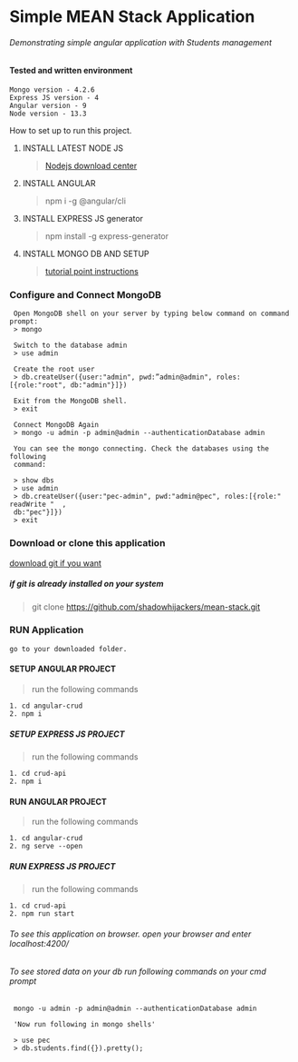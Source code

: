 # Simple MEAN Stack Application

  ###### Demonstrating simple angular application with Students management
  
  #### Tested and written environment
  
    Mongo version - 4.2.6
    Express JS version - 4
    Angular version - 9
    Node version - 13.3

How to set up to run this project.

   1. INSTALL LATEST NODE JS
        > [Nodejs download center](https://nodejs.org/en/download/)    
   2. INSTALL ANGULAR
        > npm i -g @angular/cli
   3. INSTALL EXPRESS JS generator
        > npm install -g express-generator        
   4. INSTALL MONGO DB AND SETUP 
        > [tutorial point instructions](https://www.tutorialspoint.com/mongodb/mongodb_environment.htm)
 
### Configure and Connect MongoDB
  
     Open MongoDB shell on your server by typing below command on command prompt:
     > mongo
     
     Switch to the database admin
     > use admin
     
     Create the root user
     > db.createUser({user:"admin", pwd:”admin@admin", roles:[{role:"root", db:"admin"}]})
     
     Exit from the MongoDB shell.
     > exit

     Connect MongoDB Again
     > mongo -u admin -p admin@admin --authenticationDatabase admin
    
     You can see the mongo connecting. Check the databases using the following
     command:
     
     > show dbs
     > use admin
     > db.createUser({user:"pec-admin", pwd:"admin@pec", roles:[{role:" ​ readWrite " ​ ,
     db:"pec"}]})
     > exit

### Download or clone this application
   [download git if you want](https://git-scm.com/downloads)
  ##### if git is already installed on your system
   > git clone https://github.com/shadowhijackers/mean-stack.git
    
### RUN Application
    go to your downloaded folder.

#### SETUP ANGULAR PROJECT
   > run the following commands
    
    1. cd angular-crud
    2. npm i

##### SETUP EXPRESS JS PROJECT
   > run the following commands
    
    1. cd crud-api
    2. npm i

#### RUN ANGULAR PROJECT
   > run the following commands
    
    1. cd angular-crud
    2. ng serve --open

##### RUN EXPRESS JS PROJECT
   > run the following commands
    
    1. cd crud-api
    2. npm run start   
    
###### To see this application on browser. open your browser and enter localhost:4200/

###### To see stored data on your db run following commands on your cmd prompt 
     
     mongo -u admin -p admin@admin --authenticationDatabase admin 
     
     'Now run following in mongo shells'
       
     > use pec
     > db.students.find({}).pretty();

